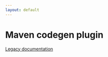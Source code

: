 ```yaml
---
layout: default
---
```

Maven codegen plugin
====================

[Legacy documentation](legacy/maven-cougar-codegen-plugin.html)